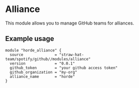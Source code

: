 # Alliance

This module allows you to manage GitHub teams for alliances.

## Example usage

```hcl
module "horde_alliance" {
  source              = "straw-hat-team/spotify/github//modules/alliance"
  version             = "0.0.1"
  github_token        = "your github access token"
  github_organization = "my-org"
  alliance_name       = "horde"
}
```
